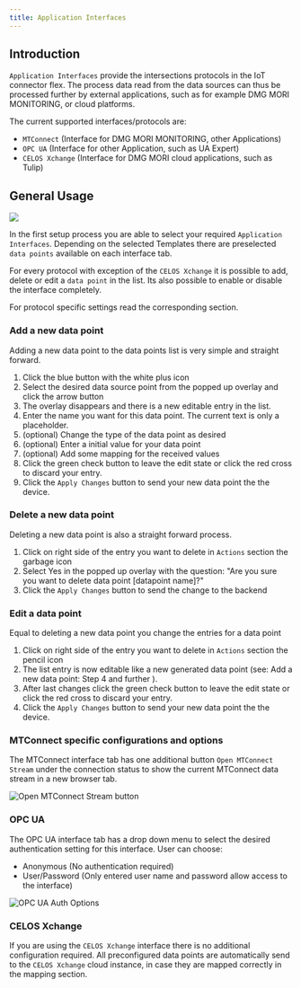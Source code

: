 ```yaml
---
title: Application Interfaces
---
```


## Introduction

`Application Interfaces` provide the intersections protocols in the IoT connector flex. The process data read from the data sources can thus be processed further by external applications, such as for example DMG MORI MONITORING, or cloud platforms.

The current supported interfaces/protocols are:

- `MTConnect` (Interface for DMG MORI MONITORING, other Applications)
- `OPC UA` (Interface for other Application, such as UA Expert)
- `CELOS Xchange` (Interface for DMG MORI cloud applications, such as Tulip)

## General Usage

![](/img/applicationinterface/overview.png)

In the first setup process you are able to select your required `Application Interfaces`. Depending on the selected Templates there are preselected `data points` available on each interface tab.

For every protocol with exception of the `CELOS Xchange` it is possible to add, delete or edit a `data point` in the list. Its also possible to enable or disable the interface completely.

For protocol specific settings read the corresponding section.

### Add a new data point

Adding a new data point to the data points list is very simple and straight forward.

1. Click the blue button with the white plus icon
2. Select the desired data source point from the popped up overlay and click the arrow button
3. The overlay disappears and there is a new editable entry in the list.
4. Enter the name you want for this data point. The current text is only a placeholder.
5. (optional) Change the type of the data point as desired
6. (optional) Enter a initial value for your data point
7. (optional) Add some mapping for the received values
8. Click the green check button to leave the edit state or click the red cross to discard your entry.
9. Click the `Apply Changes` button to send your new data point the the device.

### Delete a new data point

Deleting a new data point is also a straight forward process.

1. Click on right side of the entry you want to delete in `Actions` section the garbage icon
2. Select Yes in the popped up overlay with the question: "Are you sure you want to delete data point [datapoint name]?"
3. Click the `Apply Changes` button to send the change to the backend

### Edit a data point

Equal to deleting a new data point you change the entries for a data point

1. Click on right side of the entry you want to delete in `Actions` section the pencil icon
2. The list entry is now editable like a new generated data point (see: Add a new data point: Step 4 and further ).
3. After last changes click the green check button to leave the edit state or click the red cross to discard your entry.
4. Click the `Apply Changes` button to send your new data point the the device.

### MTConnect specific configurations and options

The MTConnect interface tab has one additional button `Open MTConnect Stream` under the connection status to show the current MTConnect data stream in a new browser tab.

![Open MTConnect Stream button](/img/applicationinterface/mtconnectstream.png)

### OPC UA

The OPC UA interface tab has a drop down menu to select the desired authentication setting for this interface. User can choose:

- Anonymous (No authentication required)
- User/Password (Only entered user name and password allow access to the interface)

![OPC UA Auth Options](/img/applicationinterface/opcuaauth.png)

### CELOS Xchange

If you are using the `CELOS Xchange` interface there is no additional configuration required. All preconfigured data points are automatically send to the `CELOS Xchange` cloud instance, in case they are mapped correctly in the mapping section.

